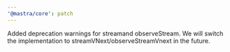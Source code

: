 ```yaml
---
'@mastra/core': patch
---
```


Added deprecation warnings for streamand observeStream. We will switch the implementation to streamVNext/observeStreamVnext in the future.
